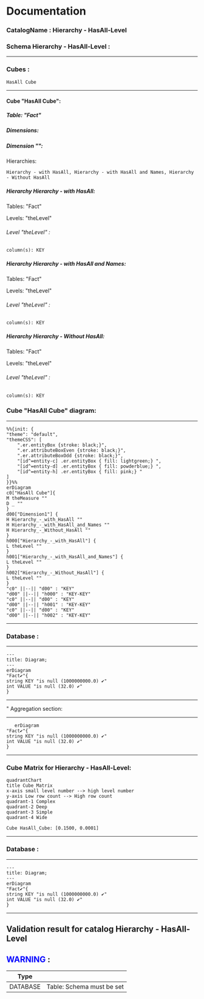 # Documentation
### CatalogName : Hierarchy - HasAll-Level
### Schema Hierarchy - HasAll-Level : 
---
### Cubes :

    HasAll Cube

---
#### Cube "HasAll Cube":

    

##### Table: "Fact"

##### Dimensions:
##### Dimension "":

Hierarchies:

    Hierarchy - with HasAll, Hierarchy - with HasAll and Names, Hierarchy - Without HasAll

##### Hierarchy Hierarchy - with HasAll:

Tables: "Fact"

Levels: "theLevel"

###### Level "theLevel" :

    column(s): KEY

##### Hierarchy Hierarchy - with HasAll and Names:

Tables: "Fact"

Levels: "theLevel"

###### Level "theLevel" :

    column(s): KEY

##### Hierarchy Hierarchy - Without HasAll:

Tables: "Fact"

Levels: "theLevel"

###### Level "theLevel" :

    column(s): KEY

### Cube "HasAll Cube" diagram:

---

```mermaid
%%{init: {
"theme": "default",
"themeCSS": [
    ".er.entityBox {stroke: black;}",
    ".er.attributeBoxEven {stroke: black;}",
    ".er.attributeBoxOdd {stroke: black;}",
    "[id^=entity-c] .er.entityBox { fill: lightgreen;} ",
    "[id^=entity-d] .er.entityBox { fill: powderblue;} ",
    "[id^=entity-h] .er.entityBox { fill: pink;} "
]
}}%%
erDiagram
c0["HasAll Cube"]{
M theMeasure ""
D _ ""
}
d00["Dimension1"] {
H Hierarchy_-_with_HasAll ""
H Hierarchy_-_with_HasAll_and_Names ""
H Hierarchy_-_Without_HasAll ""
}
h000["Hierarchy_-_with_HasAll"] {
L theLevel ""
}
h001["Hierarchy_-_with_HasAll_and_Names"] {
L theLevel ""
}
h002["Hierarchy_-_Without_HasAll"] {
L theLevel ""
}
"c0" ||--|| "d00" : "KEY"
"d00" ||--|| "h000" : "KEY-KEY"
"c0" ||--|| "d00" : "KEY"
"d00" ||--|| "h001" : "KEY-KEY"
"c0" ||--|| "d00" : "KEY"
"d00" ||--|| "h002" : "KEY-KEY"
```
---
### Database :
---
```mermaid
---
title: Diagram;
---
erDiagram
"Fact✔"{
string KEY "is null (1000000000.0) ✔"
int VALUE "is null (32.0) ✔"
}

```
---
" Aggregation section:

---
```mermaid
   erDiagram
"Fact✔"{
string KEY "is null (1000000000.0) ✔"
int VALUE "is null (32.0) ✔"
}
```
---
### Cube Matrix for Hierarchy - HasAll-Level:
```mermaid
quadrantChart
title Cube Matrix
x-axis small level number --> high level number
y-axis Low row count --> High row count
quadrant-1 Complex
quadrant-2 Deep
quadrant-3 Simple
quadrant-4 Wide

Cube HasAll_Cube: [0.1500, 0.0001]
```
---
### Database :
---
```mermaid
---
title: Diagram;
---
erDiagram
"Fact✔"{
string KEY "is null (1000000000.0) ✔"
int VALUE "is null (32.0) ✔"
}

```
---
## Validation result for catalog Hierarchy - HasAll-Level
## <span style='color: blue;'>WARNING</span> : 
|Type|   |
|----|---|
|DATABASE|Table: Schema must be set|

